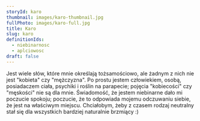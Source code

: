 ```yaml
---
storyId: karo
thumbnail: images/karo-thumbnail.jpg
fullPhoto: images/karo-full.jpg
title: Karo
slug: karo
definitionIds:
  - niebinarnosc
  - aplciowosc
draft: false
---
```

Jest wiele słów, które mnie określają tożsamościowo, ale żadnym z nich nie jest "kobieta" czy "mężczyzna". Po prostu jestem człowiekiem, osobą, posiadaczem ciała, psychiki i roślin na parapecie; pojęcia "kobiecości" czy "męskości" nie są dla mnie. Świadomość, że jestem niebinarne dało mi poczucie spokoju; poczucie, że to odpowiada mojemu odczuwaniu siebie, że jest na właściwym miejscu. Chciałobym, żeby z czasem rodzaj neutralny stał się dla wszystkich bardziej naturalnie brzmiący :)
